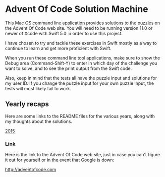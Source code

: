 # Advent Of Code Solution Machine

This Mac OS command line application provides solutions to the puzzles on the Advent Of Code web site. 
You will need to be running version 11.0 or newer of Xcode with Swift 5.0 in order to use this project.

I have chosen to try and tackle these exercises in Swift mostly as a way to continue to learn and get more proficient with Swift.

When you run these command line tool applications, make sure to show the Debug area (Command-Shift-Y) 
to enter in which day of the challenge you want to solve, and to see the print output from the Swift code.

Also, keep in mind that the tests all have the puzzle input and solutions for my user ID.
If you change the puzzle input for your own puzzle input, the tests will most likely fail to work.

## Yearly recaps

Here are some links to the README files for the various years, along with my thoughts about the solutions.

[2015](https://github.com/Wave39/AdventOfCode/blob/master/AdventOfCode/Puzzles/2015/README.md)
### Link
Here is the link to the Advent Of Code web site, just in case you can't figure it out for yourself or in the 
event that Google is down:

http://adventofcode.com
